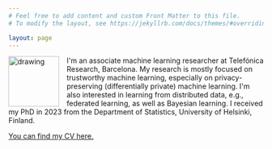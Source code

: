 ```yaml
---
# Feel free to add content and custom Front Matter to this file.
# To modify the layout, see https://jekyllrb.com/docs/themes/#overriding-theme-defaults

layout: page
---
```


<img style="float: left; padding-right: 15px" img src= "{{ site.url }}/assets/img/MH.jpg" alt="drawing" width="100"/>

I'm an associate machine learning researcher at Telefónica Research, Barcelona. My research is mostly focused on trustworthy machine learning, especially on privacy-preserving (differentially private) machine learning. I'm also interested in learning from distributed data, e.g., federated learning, as well as Bayesian learning. I received my PhD in 2023 from the Department of Statistics, University of Helsinki, Finland.

 <a href="{{ site.url }}/filut/cv_short.pdf">You can find my CV here.</a> 

